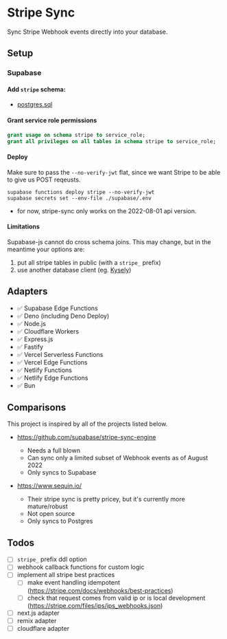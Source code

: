 # Stripe Sync

Sync Stripe Webhook events directly into your database.

## Setup

### Supabase


#### Add `stripe` schema:

- [postgres.sql](/packages/stripe-sync/generated/postgres.sql)

#### Grant service role permissions

```sql
grant usage on schema stripe to service_role;
grant all privileges on all tables in schema stripe to service_role;
```

#### Deploy

Make sure to pass the `--no-verify-jwt` flat, since we want Stripe to be able to give us POST reqeusts.

```
supabase functions deploy stripe --no-verify-jwt
supabase secrets set --env-file ./supabase/.env
```

- for now, stripe-sync only works on the 2022-08-01 api version. 

#### Limitations

Supabase-js cannot do cross schema joins. This may change, but in the meantime your options are:

1) put all stripe tables in public (with a `stripe_` prefix)
2) use another database client (eg. [Kysely](https://github.com/koskimas/kysely))

## Adapters

- ✅ Supabase Edge Functions
- ✅ Deno (including Deno Deploy)
- ✅ Node.js
- ✅ Cloudflare Workers
- ✅ Express.js
- ✅ Fastify
- ✅ Vercel Serverless Functions
- ✅ Vercel Edge Functions
- ✅ Netlify Functions
- ✅ Netlify Edge Functions
- ✅ Bun

## Comparisons

This project is inspired by all of the projects listed below.

- https://github.com/supabase/stripe-sync-engine
  - Needs a full blown 
  - Can sync only a limited subset of Webhook events as of August 2022
  - Only syncs to Supabase

- https://www.sequin.io/
  - Their stripe sync is pretty pricey, but it's currently more mature/robust
  - Not open source
  - Only syncs to Postgres


## Todos

- [ ] `stripe_` prefix ddl option
- [ ] webhook callback functions for custom logic
- [ ] implement all stripe best practices
  - [ ] make event handling idempotent (https://stripe.com/docs/webhooks/best-practices)
  - [ ] check that request comes from valid ip or is local development (https://stripe.com/files/ips/ips_webhooks.json)
- [ ] next.js adapter
- [ ] remix adapter
- [ ] cloudflare adapter